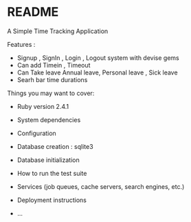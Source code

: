 # README

A Simple Time Tracking Application

Features :

* Signup , SignIn , Login , Logout system with devise gems
* Can add Timein , Timeout 
* Can Take leave  Annual leave, Personal leave , Sick leave
* Searh bar time durations

Things you may want to cover:

* Ruby version 2.4.1

* System dependencies

* Configuration

* Database creation : sqlite3

* Database initialization

* How to run the test suite

* Services (job queues, cache servers, search engines, etc.)

* Deployment instructions

* ...
